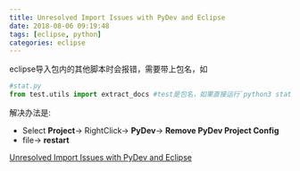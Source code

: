 ```yaml
---
title: Unresolved Import Issues with PyDev and Eclipse
date: 2018-08-06 09:19:48
tags: [eclipse, python]
categories: eclipse
---
```


eclipse导入包内的其他脚本时会报错，需要带上包名，如

```python
#stat.py
from test.utils import extract_docs #test是包名，如果直接运行`python3 stat.py`会报错，找不到test这个包
```

解决办法是:

- Select **Project**-> RightClick-> **PyDev**-> **Remove PyDev Project Config**
- file-> **restart**

[Unresolved Import Issues with PyDev and Eclipse](https://stackoverflow.com/questions/4631377/unresolved-import-issues-with-pydev-and-eclipse)

 